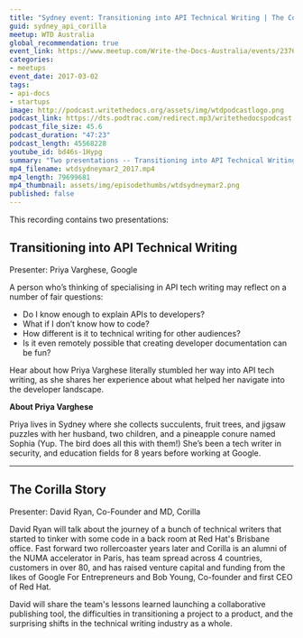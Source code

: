 ```yaml
---
title: "Sydney event: Transitioning into API Technical Writing | The Corilla story"
guid: sydney_api_corilla
meetup: WTD Australia
global_recommendation: true
event_link: https://www.meetup.com/Write-the-Docs-Australia/events/237665711/
categories:
- meetups
event_date: 2017-03-02
tags:
- api-docs
- startups
image: http://podcast.writethedocs.org/assets/img/wtdpodcastlogo.png
podcast_link: https://dts.podtrac.com/redirect.mp3/writethedocspodcast.org/wtdsydneymar2_2017.mp3
podcast_file_size: 45.6
podcast_duration: "47:23"
podcast_length: 45568228
youtube_id: bd46s-1Hypg
summary: "Two presentations -- Transitioning into API Technical Writing. A person who’s thinking of specialising in API tech writing may reflect on a number of fair questions ... And The Corilla Story. David Ryan will talk about the journey of a bunch of technical writers that started to tinker with some code in a back room at Red Hat's Brisbane office."
mp4_filename: wtdsydneymar2_2017.mp4
mp4_length: 79699681
mp4_thumbnail: assets/img/episodethumbs/wtdsydneymar2.png
published: false
---
```


This recording contains two presentations:

## Transitioning into API Technical Writing

Presenter: Priya Varghese, Google

A person who’s thinking of specialising in API tech writing may reflect on a number of fair questions:

* Do I know enough to explain APIs to developers?
* What if I don’t know how to code?
* How different is it to technical writing for other audiences?
* Is it even remotely possible that creating developer documentation can be fun?

Hear about how Priya Varghese literally stumbled her way into API tech writing, as she shares her experience about what helped her navigate into the developer landscape.

**About Priya Varghese**

Priya lives in Sydney where she collects succulents, fruit trees, and jigsaw puzzles with her husband, two children, and a pineapple conure named Sophia (Yup. The bird does all this with them!) She’s been a tech writer in security, and education fields for 8 years before working at Google.

<hr/>

## The Corilla Story

Presenter: David Ryan, Co-Founder and MD, Corilla

David Ryan will talk about the journey of a bunch of technical writers that started to tinker with some code in a back room at Red Hat's Brisbane office. Fast forward two rollercoaster years later and Corilla is an alumni of the NUMA accelerator in Paris, has team spread across 4 countries, customers in over 80, and has raised venture capital and funding from the likes of Google For Entrepreneurs and Bob Young, Co-founder and first CEO of Red Hat.

David will share the team's lessons learned launching a collaborative publishing tool, the difficulties in transitioning a project to a product, and the surprising shifts in the technical writing industry as a whole.
